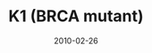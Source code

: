 ---
title: K1 (BRCA mutant)
image: https://www.cycif.org/assets/img/gray-2023/K1.jpg
date: 2010-02-26
minerva_link: https://s3.amazonaws.com/www.cycif.org/110-Komen_BRCA/K1/index.html
info_link: null
show_page_link: false
tags:
    - Gray
    - BRCA

---